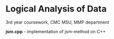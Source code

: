 # Logical Analysis of Data

3rd year coursework, CMC MSU, MMP department

**jsm.cpp** - implementation of jsm-method on C++
